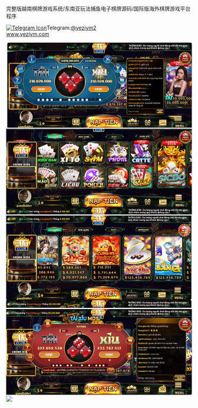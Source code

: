 完整版越南棋牌游戏系统/东南亚玩法捕鱼电子棋牌源码/国际版海外棋牌游戏平台程序<p dir="auto"><a target="_blank" rel="noopener noreferrer nofollow" href="https://camo.githubusercontent.com/d614d90677fbc2e34c7c62ebc68c82379d87a57c4beaf05af65fec7ba6b72e36/68747470733a2f2f63646e2d69636f6e732d706e672e666c617469636f6e2e636f6d2f3531322f323131312f323131313634362e706e67"><img src="https://camo.githubusercontent.com/d614d90677fbc2e34c7c62ebc68c82379d87a57c4beaf05af65fec7ba6b72e36/68747470733a2f2f63646e2d69636f6e732d706e672e666c617469636f6e2e636f6d2f3531322f323131312f323131313634362e706e67" alt="Telegram Icon" style="width: 16px; max-width: 100%;" data-canonical-src="https://cdn-icons-png.flaticon.com/512/2111/2111646.png"></a>Telegram:<a href="https://t.me/yeziym2" rel="nofollow">@yeziym2</a><br><a href="https://www.yeziym.com/">www.yeziym.com</a></p><img src="https://github.com/yeziym/Fv6BNOUuay/blob/main/q5h2q.png"><img src="https://github.com/yeziym/Fv6BNOUuay/blob/main/PKU5i.png"><img src="https://github.com/yeziym/Fv6BNOUuay/blob/main/ek3hz.png"><img src="https://github.com/yeziym/Fv6BNOUuay/blob/main/do5YW.png"><img src="https://github.com/yeziym/Fv6BNOUuay/blob/main/PbURk.png">
